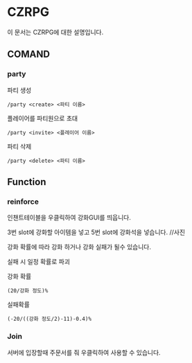 # CZRPG
이 문서는 CZRPG에 대한 설명입니다.

## COMAND
### party
파티 생성
```
/party <create> <파티 이름>
```
플레이어를 파티원으로 초대
```
/party <invite> <플레이어 이름>
```
파티 삭제
```
/party <delete> <파티 이름>
```
## Function
### reinforce
인챈트테이블을 우클릭하여 강화GUI를 띄웁니다.

3번 slot에 강화할 아이템을 넣고 5번 slot에 강화석을 넣습니다.
//사진

강화 확률에 따라 강화 하거나 강화 실패가 될수 있습니다.

실패 시 일정 확률로 파괴

강화 확률
```
(20/강화 정도)%
```
실패확률
```
(-20/((강화 정도/2)-11)-0.4)%
```

### Join
서버에 입장할때 주문서를 줘 우클릭하여 사용할 수 있습니다.

